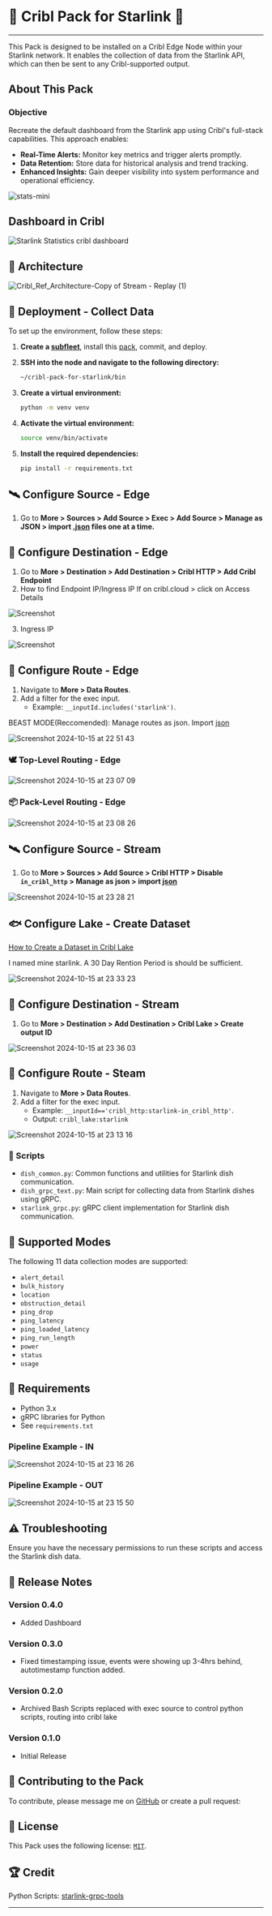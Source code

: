 # 🛜 Cribl Pack for Starlink 🚀
----
This Pack is designed to be installed on a Cribl Edge Node within your Starlink network. It enables the collection of data from the Starlink API, which can then be sent to any Cribl-supported output.

## About This Pack

### **Objective**  

Recreate the default dashboard from the Starlink app using Cribl's full-stack capabilities. This approach enables:  

- **Real-Time Alerts:** Monitor key metrics and trigger alerts promptly.  
- **Data Retention:** Store data for historical analysis and trend tracking.  
- **Enhanced Insights:** Gain deeper visibility into system performance and operational efficiency.

![stats-mini](https://github.com/user-attachments/assets/e88c3cd6-1cdc-434e-bce2-012b5698414f)

## Dashboard in Cribl 

![Starlink Statistics cribl dashboard](https://github.com/user-attachments/assets/ff24fed2-1e56-4008-a74c-1c6e88154a03)

## 🔭 Architecture 

![Cribl_Ref_Architecture-Copy of Stream - Replay (1)](https://github.com/user-attachments/assets/14531803-c7ea-4533-b684-68072fdaca29)

## 📡 Deployment - Collect Data

To set up the environment, follow these steps:
1. **Create a [subfleet](https://docs.cribl.io/edge/fleets/)**, install this [pack](https://docs.cribl.io/stream/packs/#import), commit, and deploy.

2. **SSH into the node and navigate to the following directory:**
   ```bash
   ~/cribl-pack-for-starlink/bin
   ```
3. **Create a virtual environment:**
   ```bash
   python -m venv venv
   ```
4. **Activate the virtual environment:**
   ```bash
   source venv/bin/activate
   ```
5. **Install the required dependencies:**
   ```bash
   pip install -r requirements.txt
   ```
## 🛰️ Configure Source - Edge

1. Go to **More > Sources > Add Source > Exec > Add Source > Manage as JSON > import [.json](https://github.com/PySecNinja/cribl-pack-for-starlink/tree/main/bin/inputs) files one at a time.**

## 📍 Configure Destination - Edge

1. Go to **More > Destination > Add Destination > Cribl HTTP > Add Cribl Endpoint**
2. How to find Endpoint IP/Ingress IP If on cribl.cloud > click on Access Details
   
![Screenshot](https://github.com/user-attachments/assets/ef402603-54b9-4447-a317-bb3ac5c341d8)

3. Ingress IP 

![Screenshot](https://github.com/user-attachments/assets/1683a9bf-2f6c-42d5-bead-1e03d858efc3)

## 🔀 Configure Route - Edge

1. Navigate to **More > Data Routes**.
2. Add a filter for the exec input.
   - Example: `__inputId.includes('starlink')`.

BEAST MODE(Reccomended): Manage routes as json. Import [json](https://github.com/PySecNinja/cribl-pack-for-starlink/blob/main/default/routes.yml)

![Screenshot 2024-10-15 at 22 51 43](https://github.com/user-attachments/assets/c352c296-ec96-46a1-af50-cfc757d40f09)

### 🕊️ Top-Level Routing - Edge

![Screenshot 2024-10-15 at 23 07 09](https://github.com/user-attachments/assets/721b03ae-dfd4-498b-a121-1de96bcd204d)

### 📦 Pack-Level Routing - Edge

![Screenshot 2024-10-15 at 23 08 26](https://github.com/user-attachments/assets/f37ceb05-0c8b-4869-974a-dfd48775e23f)

## 🛰️ Configure Source - Stream

1. Go to **More > Sources > Add Source > Cribl HTTP > Disable ```in_cribl_http``` > Manage as json > import [json](https://github.com/PySecNinja/cribl-pack-for-starlink/blob/main/bin/inputs/starlink-in_cribl_http.json)**

![Screenshot 2024-10-15 at 23 28 21](https://github.com/user-attachments/assets/afd4ed00-a5b1-4bd4-b3aa-7396c0427bb7)

## 🐟 Configure Lake - Create Dataset 
[How to Create a Dataset in Cribl Lake](https://docs.cribl.io/lake/managing-datasets/#create-a-new-dataset)

I named mine starlink. A 30 Day Rention Period is should be sufficient.

![Screenshot 2024-10-15 at 23 33 23](https://github.com/user-attachments/assets/a7f9bece-c806-473d-9839-8e3b3d1f35b3)

## 📍 Configure Destination - Stream
1. Go to **More > Destination > Add Destination > Cribl Lake > Create output ID**

![Screenshot 2024-10-15 at 23 36 03](https://github.com/user-attachments/assets/9be9e19c-65b5-4f30-8f39-50a3c7b9e900)

## 🔀 Configure Route - Steam

1. Navigate to **More > Data Routes**.
2. Add a filter for the exec input.
   - Example: `__inputId=='cribl_http:starlink-in_cribl_http'`.
   - Output: ```cribl_lake:starlink```

![Screenshot 2024-10-15 at 23 13 16](https://github.com/user-attachments/assets/df684e37-5f8b-4c6c-bdbe-d029d3f1f5c7)


### 📝 Scripts

- `dish_common.py`: Common functions and utilities for Starlink dish communication.
- `dish_grpc_text.py`: Main script for collecting data from Starlink dishes using gRPC.
- `starlink_grpc.py`: gRPC client implementation for Starlink dish communication.

## 🚦 Supported Modes

The following 11 data collection modes are supported:

- `alert_detail`
- `bulk_history`
- `location`
- `obstruction_detail`
- `ping_drop`
- `ping_latency`
- `ping_loaded_latency`
- `ping_run_length`
- `power`
- `status`
- `usage`

## 🔧 Requirements

- Python 3.x
- gRPC libraries for Python
- See `requirements.txt`

### Pipeline Example - IN

![Screenshot 2024-10-15 at 23 16 26](https://github.com/user-attachments/assets/daa2fe62-1b9b-4677-bde9-8eb9d0aecec3)

### Pipeline Example - OUT

![Screenshot 2024-10-15 at 23 15 50](https://github.com/user-attachments/assets/ee1504da-73da-41af-82ad-64fd275cc2f9)

## ⚠️ Troubleshooting

Ensure you have the necessary permissions to run these scripts and access the Starlink dish data.

## 📝 Release Notes

### Version 0.4.0

- Added Dashboard

### Version 0.3.0

- Fixed timestamping issue, events were showing up 3-4hrs behind, autotimestamp function added.

### Version 0.2.0

- Archived Bash Scripts replaced with exec source to control python scripts, routing into cribl lake
   
### Version 0.1.0

- Initial Release

## 🤝 Contributing to the Pack

To contribute, please message me on [GitHub](https://github.com/PySecNinja) or create a pull request:

## 📜 License

This Pack uses the following license: [`MIT`](https://opensource.org/licenses/MIT).

## 🏆 Credit

Python Scripts: [starlink-grpc-tools](https://github.com/sparky8512/starlink-grpc-tools)

---
